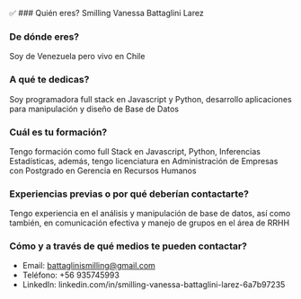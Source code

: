 ✅ ### Quién eres?
    Smilling Vanessa Battaglini Larez 

### De dónde eres?
   Soy de Venezuela pero vivo en Chile 

### A qué te dedicas?
  Soy programadora full stack en Javascript y Python, desarrollo aplicaciones para manipulación y diseño de Base de Datos 

### Cuál es tu formación?
  Tengo formación como full Stack en Javascript, Python, Inferencias Estadísticas, además, tengo licenciatura en Administración de Empresas con Postgrado en Gerencia en   Recursos Humanos 

### Experiencias previas o por qué deberían contactarte?
  Tengo experiencia en el análisis y manipulación de base de datos, así como también, en comunicación efectiva y manejo de grupos en el área de RRHH 

### Cómo y a través de qué medios te pueden contactar?
- Email:  battaglinismilling@gmail.com
- Teléfono: +56 935745993
- LinkedIn: linkedin.com/in/smilling-vanessa-battaglini-larez-6a7b97235


